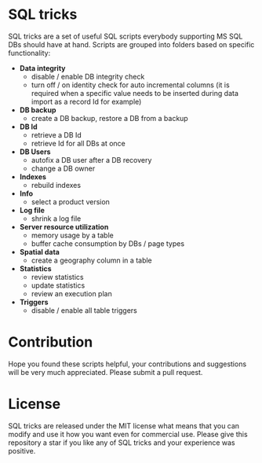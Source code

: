 # SQL tricks
SQL tricks are a set of useful SQL scripts everybody supporting MS SQL DBs should have at hand. Scripts are grouped into folders based on specific functionality:
* **Data integrity**
   * disable / enable DB integrity check
   * turn off / on identity check for auto incremental columns (it is required when a specific value needs to be inserted during data import as a record Id for example) 
* **DB backup**
   * create a DB backup, restore a DB from a backup
* **DB Id**
   * retrieve a DB Id
   * retrieve Id for all DBs at once
* **DB Users**
   * autofix a DB user after a DB recovery
   * change a DB owner
* **Indexes**
   * rebuild indexes
* **Info**
   * select a product version
* **Log file**
   * shrink a log file
* **Server resource utilization**
   * memory usage by a table
   * buffer cache consumption by DBs / page types
* **Spatial data**
   * create a geography column in a table
* **Statistics**
   * review statistics
   * update statistics
   * review an execution plan
* **Triggers**
   * disable / enable all table triggers


# Contribution
Hope you found these scripts helpful, your contributions and suggestions will be very much appreciated. Please submit a pull request.

# License
SQL tricks are released under the MIT license what means that you can modify and use it how you want even for commercial use. Please give this repository a star if you like any of SQL tricks and your experience was positive.
